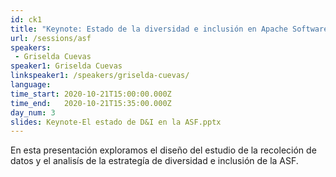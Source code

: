 ```yaml
---
id: ck1
title: "Keynote: Estado de la diversidad e inclusión en Apache Software Foundation"
url: /sessions/asf
speakers:
 - Griselda Cuevas
speaker1: Griselda Cuevas
linkspeaker1: /speakers/griselda-cuevas/
language: 
time_start: 2020-10-21T15:00:00.000Z
time_end:   2020-10-21T15:35:00.000Z
day_num: 3
slides: Keynote-El estado de D&I en la ASF.pptx
---
```


En esta presentación exploramos el diseño del estudio de la recoleción de datos y el analisís de la estrategía de diversidad e inclusión de la ASF. 
